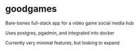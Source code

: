 # goodgames

Bare-bones full-stack app for a video game social media hub

Uses postgres, pgadmin, and integrated into docker

Currently very minimal features, but looking to expand
